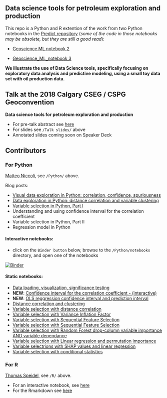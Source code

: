 ## Data science tools for petroleum exploration and production

This repo is a Python and R extention of the work from two Python notebooks in the [Predict repository](https://github.com/mycarta/predict) (_some of the code in those notebooks may be obsolete, but they are still a good read_): 

- [Geoscience ML notebook 2](https://github.com/mycarta/predict/blob/master/Geoscience_ML_notebook_2.ipynb) 

- [Geoscience_ML_notebook 3](https://github.com/mycarta/predict/blob/master/Geoscience_ML_notebook_3.ipynb)

**We illustrate the use of Data Science tools, specifically focusing on exploratory data analysis
and predictive modeling, using a small toy data set with oil production data.**

## Talk at the 2018 Calgary CSEG / CSPG Geoconvention
**Data science tools for petroleum exploration and production**
* For pre-talk abstract see [here](https://www.geoconvention.com/uploads/2018abstracts/290_GC2018_Data_science_tools_for_petroleum_e_and_p.pdf)
* For slides see `/Talk slides/` above
* Annotated slides coming soon on Speaker Deck

## Contributors

### For Python
[Matteo Niccoli](https://github.com/mycarta),  see `/Python/` above.

Blog posts:
* [Visual data exploration in Python: correlation, confidence, spuriousness](https://mycarta.wordpress.com/2019/03/17/visual-data-exploration-in-python-correlation-confidence-spuriousness/)
* [Data exploration in Python: distance correlation and variable clustering](https://mycarta.wordpress.com/2019/04/10/data-exploration-in-python-distance-correlation-and-variable-clustering/)
* [Variable selection in Python, Part I](https://mycarta.wordpress.com/2019/04/30/variable-selection-in-python-part-i/)
* Understanding and using confidence interval for the correlation coefficient
* Variable selection in Python, Part II
* Regression model in Python


#### Interactive notebooks:
* click on the `Binder button` below, browse to the `/Python/notebooks` directory, and open one of the notebooks

[![Binder](https://mybinder.org/badge.svg)](https://mybinder.org/v2/gh/mycarta/Data-science-tools-petroleum-exploration-and-production/master)

#### Static notebooks:
* [Data loading, visualization, significance testing](https://github.com/mycarta/Data-science-tools-petroleum-exploration-and-production/blob/master/Python/notebooks/Python_data_science_tools%20_petroleum_exploration_production.ipynb)
* __NEW__: [Confidence interval for the correlation coefficient - (interactive)](https://github.com/mycarta/Data-science-tools-petroleum-exploration-and-production/blob/master/Python/notebooks/Python_confidence_interval_interact_matplotlib.ipynb)
* __NEW__: [OLS reggression confidence interval and prediction interval](https://github.com/mycarta/Data-science-tools-petroleum-exploration-and-production/blob/master/Python/notebooks/Python_OLS_confidence_interval_and_prediction_interval.ipynb)
* [Distance correlation and clustering](https://github.com/mycarta/Data-science-tools-petroleum-exploration-and-production/blob/master/Python/notebooks/Python_data_science_tools%20_petroleum_exploration_production_distance_correlation_and_clustering.ipynb)
* [Variable selection with distance correlation](https://github.com/mycarta/Data-science-tools-petroleum-exploration-and-production/blob/master/Python/notebooks/variable_selection_01_DCOR.ipynb)
* [Variable selection with Variance Inflation Factor](https://github.com/mycarta/Data-science-tools-petroleum-exploration-and-production/blob/master/Python/notebooks/variable_selection_02_VIF.ipynb)
* [Variable selection with Sequential Feature Selection](https://github.com/mycarta/Data-science-tools-petroleum-exploration-and-production/blob/master/Python/notebooks/variable_selection_03a_Exhaustive_Feature_Selector.ipynb)
* [Variable selection with Sequential Feature Selection](https://github.com/mycarta/Data-science-tools-petroleum-exploration-and-production/blob/master/Python/notebooks/variable_selection_03b_Sequential_Feature_Selector.ipynb)
* [Variable selection with Random Forest drop-column variable importance AND variable dependance](https://github.com/mycarta/Data-science-tools-petroleum-exploration-and-production/blob/master/Python/notebooks/variable_selection_04_RF_drop-column_importances_and_dependence.ipynb)
* [Variable selection with Linear regression and permutation importance](https://github.com/mycarta/Data-science-tools-petroleum-exploration-and-production/blob/master/Python/notebooks/variable_selection_05_LR_permutation_importance.ipynb)
* [Variable selectrions with SHAP values and linear regression](https://github.com/mycarta/Data-science-tools-petroleum-exploration-and-production/blob/master/Python/notebooks/variable_selection_07_LR_SHAP_values.ipynb)
* [Variable selection with conditional statistics](https://github.com/mycarta/Data-science-tools-petroleum-exploration-and-production/blob/master/Python/notebooks/variable_selection_08_conditional_statistics.ipynb)




### For R
[Thomas Speidel](https:/github.com/tspeidel/), see `/R/` above.
* For an interactive notebook, see [here](http://speidel.duet.to/Pages/geoconvention-2018/geoconvention-2018.html)
* For the Rmarkdown see [here](https://github.com/mycarta/Niccoli_Speidel_2018_Geoconvention/blob/master/R/geoconference_2018.Rmd)



